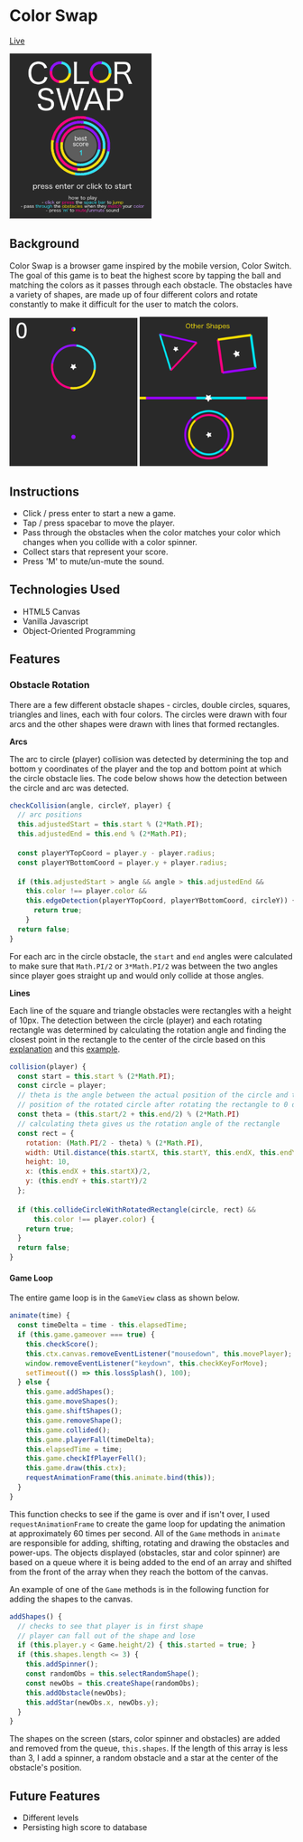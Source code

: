 # Color Swap

[Live](http://maggieliu.me/colorswap/)

<img src="https://github.com/liumaggie/colorswap/blob/master/assets/splash_ss.png" alt="ColorSwapSplash" width="50%" height="auto">

## Background

Color Swap is a browser game inspired by the mobile version, Color Switch. The goal of this game is to beat the highest score by tapping the ball and matching the colors as it passes through each obstacle. The obstacles have a variety of shapes, are made up of four different colors and rotate constantly to make it difficult for the user to match the colors.

<img src="https://github.com/liumaggie/colorswap/blob/master/assets/game.png" alt="ColorSwap" width="45%" height="auto"> <img src="https://github.com/liumaggie/colorswap/blob/master/assets/shapes.png" alt="ColorSwapShapes" width="45%" height="auto">

## Instructions

* Click / press enter to start a new a game.
* Tap / press spacebar to move the player.
* Pass through the obstacles when the color matches your color which changes when you collide with a color spinner.
* Collect stars that represent your score.
* Press 'M' to mute/un-mute the sound.

## Technologies Used

* HTML5 Canvas
* Vanilla Javascript
* Object-Oriented Programming

## Features

### Obstacle Rotation

There are a few different obstacle shapes - circles, double circles, squares, triangles and lines, each with four colors. The circles were drawn with four arcs and the other shapes were drawn with lines that formed rectangles.

**Arcs**

The arc to circle (player) collision was detected by determining the top and bottom y coordinates of the player and the top and bottom point at which the circle obstacle lies. The code below shows how the detection between the circle and arc was detected.

```JavaScript
checkCollision(angle, circleY, player) {
  // arc positions
  this.adjustedStart = this.start % (2*Math.PI);
  this.adjustedEnd = this.end % (2*Math.PI);

  const playerYTopCoord = player.y - player.radius;
  const playerYBottomCoord = player.y + player.radius;

  if (this.adjustedStart > angle && angle > this.adjustedEnd &&
    this.color !== player.color &&
    this.edgeDetection(playerYTopCoord, playerYBottomCoord, circleY)) {
      return true;
    }
  return false;
}
```

For each arc in the circle obstacle, the `start` and `end` angles were calculated to make sure that `Math.PI/2` or `3*Math.PI/2` was between the two angles since player goes straight up and would only collide at those angles.

**Lines**

Each line of the square and triangle obstacles were rectangles with a height of 10px. The detection between the circle (player) and each rotating rectangle was determined by calculating the rotation angle and finding the closest point in the rectangle to the center of the circle based on this [explanation](http://www.migapro.com/circle-and-rotated-rectangle-collision-detection/) and this [example](https://gist.github.com/snorpey/8134c248296649433de2).

```JavaScript
collision(player) {
  const start = this.start % (2*Math.PI);
  const circle = player;
  // theta is the angle between the actual position of the circle and the
  // position of the rotated circle after rotating the rectangle to 0 degree
  const theta = (this.start/2 + this.end/2) % (2*Math.PI)
  // calculating theta gives us the rotation angle of the rectangle
  const rect = {
    rotation: (Math.PI/2 - theta) % (2*Math.PI),
    width: Util.distance(this.startX, this.startY, this.endX, this.endY),
    height: 10,
    x: (this.endX + this.startX)/2,
    y: (this.endY + this.startY)/2
  };

  if (this.collideCircleWithRotatedRectangle(circle, rect) &&
      this.color !== player.color) {
    return true;
  }
  return false;
}
```

#### Game Loop

The entire game loop is in the `GameView` class as shown below.

```JavaScript
animate(time) {
  const timeDelta = time - this.elapsedTime;
  if (this.game.gameover === true) {
    this.checkScore();
    this.ctx.canvas.removeEventListener("mousedown", this.movePlayer);
    window.removeEventListener("keydown", this.checkKeyForMove);
    setTimeout(() => this.lossSplash(), 100);
  } else {
    this.game.addShapes();
    this.game.moveShapes();
    this.game.shiftShapes();
    this.game.removeShape();
    this.game.collided();
    this.game.playerFall(timeDelta);
    this.elapsedTime = time;
    this.game.checkIfPlayerFell();
    this.game.draw(this.ctx);
    requestAnimationFrame(this.animate.bind(this));
  }
}
```

This function checks to see if the game is over and if isn't over, I used `requestAnimationFrame` to create the game loop for updating the animation at approximately 60 times per second. All of the `Game` methods in `animate` are responsible for adding, shifting, rotating and drawing the obstacles and power-ups. The objects displayed (obstacles, star and color spinner) are based on a queue where it is being added to the end of an array and shifted from the front of the array when they reach the bottom of the canvas.

An example of one of the `Game` methods is in the following function for adding the shapes to the canvas.

```Javascript
addShapes() {
  // checks to see that player is in first shape
  // player can fall out of the shape and lose
  if (this.player.y < Game.height/2) { this.started = true; }
  if (this.shapes.length <= 3) {
    this.addSpinner();
    const randomObs = this.selectRandomShape();
    const newObs = this.createShape(randomObs);
    this.addObstacle(newObs);
    this.addStar(newObs.x, newObs.y);
  }
}
```

The shapes on the screen (stars, color spinner and obstacles) are added and removed from the queue, `this.shapes`. If the length of this array is less than 3, I add a spinner, a random obstacle and a star at the center of the obstacle's position.

## Future Features

* Different levels
* Persisting high score to database
